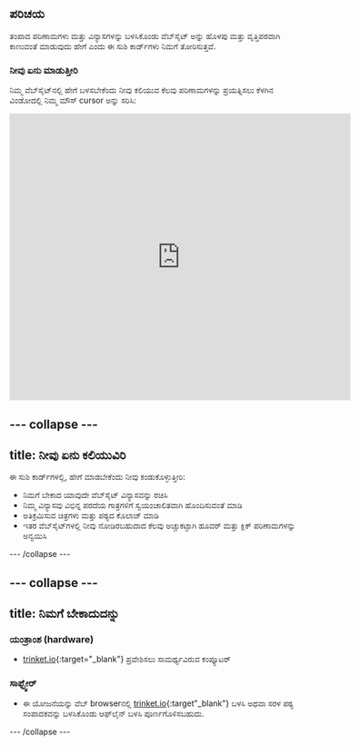 ## ಪರಿಚಯ

ತಂಪಾದ ಪರಿಣಾಮಗಳು ಮತ್ತು ವಿನ್ಯಾಸಗಳನ್ನು ಬಳಸಿಕೊಂಡು ವೆಬ್‌ಸೈಟ್ ಅನ್ನು ಹೊಳಪು ಮತ್ತು ವೃತ್ತಿಪರವಾಗಿ ಕಾಣುವಂತೆ ಮಾಡುವುದು ಹೇಗೆ ಎಂದು ಈ ಸುಶಿ ಕಾರ್ಡ್‌ಗಳು ನಿಮಗೆ ತೋರಿಸುತ್ತವೆ.

### ನೀವು ಏನು ಮಾಡುತ್ತೀರಿ

ನಿಮ್ಮ ವೆಬ್‌ಸೈಟ್‌ನಲ್ಲಿ ಹೇಗೆ ಬಳಸಬೇಕೆಂದು ನೀವು ಕಲಿಯುವ ಕೆಲವು ಪರಿಣಾಮಗಳನ್ನು ಪ್ರಯತ್ನಿಸಲು ಕೆಳಗಿನ ವಿಂಡೋದಲ್ಲಿ ನಿಮ್ಮ ಮೌಸ್ cursor ಅನ್ನು ಸರಿಸಿ:

<div class="trinket">
  <iframe src="https://trinket.io/embed/html/643a5cabdc?outputOnly=true&start=result" width="600" height="505" frameborder="0" marginwidth="0" marginheight="0" allowfullscreen>
  </iframe>
  <!-- <img src="images/magazine-final.png"> -->
</div>

--- collapse ---
---
title: ನೀವು ಏನು ಕಲಿಯುವಿರಿ
---

ಈ ಸುಶಿ ಕಾರ್ಡ್‌ಗಳಲ್ಲಿ, ಹೇಗೆ ಮಾಡಬೇಕೆಂದು ನೀವು ಕಂಡುಕೊಳ್ಳುತ್ತೀರಿ:

+ ನಿಮಗೆ ಬೇಕಾದ ಯಾವುದೇ ವೆಬ್‌ಸೈಟ್ ವಿನ್ಯಾಸವನ್ನು ರಚಿಸಿ
+ ನಿಮ್ಮ ವಿನ್ಯಾಸವು ವಿಭಿನ್ನ ಪರದೆಯ ಗಾತ್ರಗಳಿಗೆ ಸ್ವಯಂಚಾಲಿತವಾಗಿ ಹೊಂದಿಸುವಂತೆ ಮಾಡಿ
+ ಅತಿಕ್ರಮಿಸುವ ಚಿತ್ರಗಳು ಮತ್ತು ಪಠ್ಯದ ಕೊಲಾಜ್ ಮಾಡಿ
+ ಇತರ ವೆಬ್‌ಸೈಟ್‌ಗಳಲ್ಲಿ ನೀವು ನೋಡಿರಬಹುದಾದ ಕೆಲವು ಅಚ್ಚುಕಟ್ಟಾಗಿ ಹೂವರ್ ಮತ್ತು ಕ್ಲಿಕ್ ಪರಿಣಾಮಗಳನ್ನು ಅನ್ವಯಿಸಿ

--- /collapse ---

--- collapse ---
---
title: ನಿಮಗೆ ಬೇಕಾದುದನ್ನು
---

### ಯಂತ್ರಾಂಶ (hardware)

+ [trinket.io](https://trinket.io){:target="_blank"} ಪ್ರವೇಶಿಸಲು ಸಾಮರ್ಥ್ಯವಿರುವ ಕಂಪ್ಯೂಟರ್

### ಸಾಫ್ಟ್ವೇರ್

+ ಈ ಯೋಜನೆಯನ್ನು ವೆಬ್ ‌browserನಲ್ಲಿ [trinket.io](https://trinket.io){:target"_blank"} ಬಳಸಿ ಅಥವಾ ಸರಳ ಪಠ್ಯ ಸಂಪಾದಕವನ್ನು ಬಳಸಿಕೊಂಡು ಆಫ್‌ಲೈನ್ ಬಳಸಿ ಪೂರ್ಣಗೊಳಿಸಬಹುದು.

--- /collapse ---